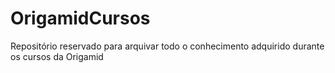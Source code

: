 # OrigamidCursos
Repositório reservado para arquivar todo o conhecimento adquirido durante os cursos da Origamid
